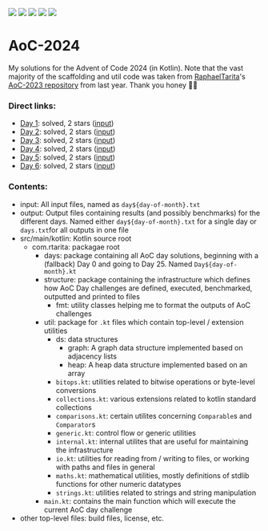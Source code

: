 ![](https://img.shields.io/badge/Kotlin-2.1.0-7F52FF?logo=kotlin)
![](https://img.shields.io/badge/Gradle-8.11.1-02303A?logo=gradle)
![](https://img.shields.io/badge/day%20📆-7-red)
![](https://img.shields.io/badge/stars%20⭐-12-gold)
![](https://img.shields.io/badge/days%20completed%20✅-6-58CC02)

# AoC-2024

My solutions for the Advent of Code 2024 (in Kotlin). Note that the vast majority of the scaffolding and util code was
taken from [RaphaelTarita](https://github.com/RaphaelTarita)'s [AoC-2023 repository](https://github.com/RaphaelTarita/AoC-2023) from last year.
Thank you honey 🫶🏼

### Direct links:

- [Day 1](src/main/kotlin/com/r3tro04/days/Day1.kt): solved, 2 stars ([input](input/day1.txt))
- [Day 2](src/main/kotlin/com/r3tro04/days/Day2.kt): solved, 2 stars ([input](input/day2.txt))
- [Day 3](src/main/kotlin/com/r3tro04/days/Day3.kt): solved, 2 stars ([input](input/day3.txt))
- [Day 4](src/main/kotlin/com/r3tro04/days/Day4.kt): solved, 2 stars ([input](input/day4.txt))
- [Day 5](src/main/kotlin/com/r3tro04/days/Day5.kt): solved, 2 stars ([input](input/day5.txt))
- [Day 6](src/main/kotlin/com/r3tro04/days/Day6.kt): solved, 2 stars ([input](input/day6.txt))


### Contents:

- input: All input files, named as `day${day-of-month}.txt`
- output: Output files containing results (and possibly benchmarks) for the different days. Named
  either `day${day-of-month}.txt` for a single day or `days.txt`for all outputs in one file
- src/main/kotlin: Kotlin source root
    - com.rtarita: packagae root
        - days: package containing all AoC day solutions, beginning with a (fallback) Day 0 and going to Day 25.
          Named `Day${day-of-month}.kt`
        - structure: package containing the infrastructure which defines how AoC Day challenges are defined, executed,
          benchmarked, outputted and printed to files
            - fmt: utility classes helping me to format the outputs of AoC challenges
        - util: package for `.kt` files which contain top-level / extension utilities
            - ds: data structures
                - graph: A graph data structure implemented based on adjacency lists
                - heap: A heap data structure implemented based on an array
            - `bitops.kt`: utilities related to bitwise operations or byte-level conversions
            - `collections.kt`: various extensions related to kotlin standard collections
            - `comparisons.kt`: certain utilites concerning `Comparable`s and `Comparator`s
            - `generic.kt`: control flow or generic utilities
            - `internal.kt`: internal utilites that are useful for maintaining the infrastructure
            - `io.kt`: utilities for reading from / writing to files, or working with paths and files in general
            - `maths.kt`: mathematical utilities, mostly definitions of stdlib functions for other numeric datatypes
            - `strings.kt`: utilities related to strings and string manipulation
        - `main.kt`: contains the main function which will execute the current AoC day challenge
- other top-level files: build files, license, etc.